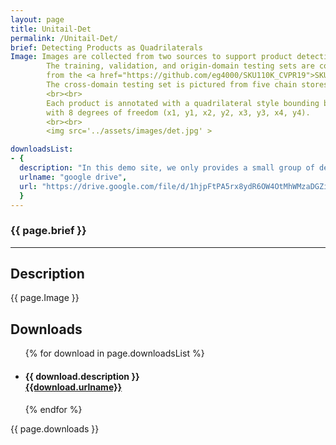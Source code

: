 ```yaml
---
layout: page
title: Unitail-Det
permalink: /Unitail-Det/
brief: Detecting Products as Quadrilaterals
Image: Images are collected from two sources to support product detection.
        The training, validation, and origin-domain testing sets are collected 
        from the <a href="https://github.com/eg4000/SKU110K_CVPR19">SKU110k</a>.
        The cross-domain testing set is pictured from five chain stores. 
        <br><br>
        Each product is annotated with a quadrilateral style bounding box. It refers to 4 points 
        with 8 degrees of freedom (x1, y1, x2, y2, x3, y3, x4, y4).
        <br><br>
        <img src='../assets/images/det.jpg' >

downloadsList:
- {
  description: "In this demo site, we only provides a small group of demo images",
  urlname: "google drive",
  url: "https://drive.google.com/file/d/1hjpFtPA5rx8ydR6OW4OtMhWMzaDGZi15/view?usp=sharing"
  }
---
```


<h3>{{ page.brief }}</h3>
<hr>
<div>
  <h2>Description</h2>
  <div class="Image">
    <p>{{ page.Image }}</p>
  </div>
</div>
<div>
  <h2>Downloads</h2>
  <ul>
    {% for download in page.downloadsList %}
    <li>
      <h4>{{ download.description }} <br><a href="{{download.url}}">{{download.urlname}}</a></h4>
    </li>
    {% endfor %}
  </ul>
  <p>{{ page.downloads }}</p>
</div>
